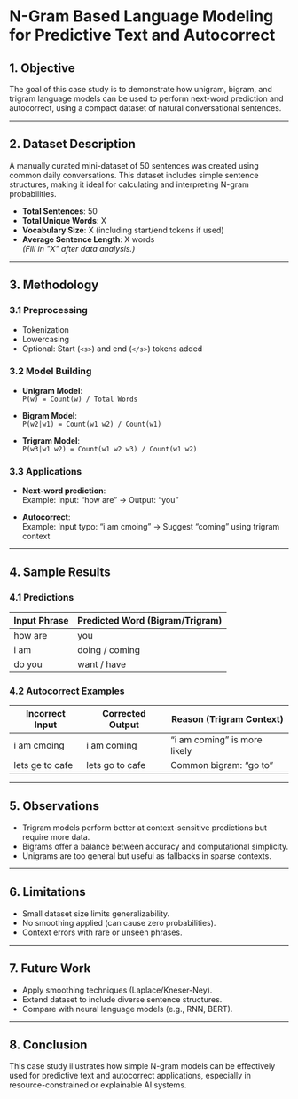 # N-Gram Based Language Modeling for Predictive Text and Autocorrect

## 1. Objective

The goal of this case study is to demonstrate how unigram, bigram, and trigram language models can be used to perform next-word prediction and autocorrect, using a compact dataset of natural conversational sentences.

---

## 2. Dataset Description

A manually curated mini-dataset of 50 sentences was created using common daily conversations. This dataset includes simple sentence structures, making it ideal for calculating and interpreting N-gram probabilities.

- **Total Sentences**: 50  
- **Total Unique Words**: X  
- **Vocabulary Size**: X (including start/end tokens if used)  
- **Average Sentence Length**: X words  
*(Fill in "X" after data analysis.)*

---

## 3. Methodology

### 3.1 Preprocessing

- Tokenization  
- Lowercasing  
- Optional: Start (`<s>`) and end (`</s>`) tokens added  

### 3.2 Model Building

- **Unigram Model**:  
  `P(w) = Count(w) / Total Words`

- **Bigram Model**:  
  `P(w2|w1) = Count(w1 w2) / Count(w1)`

- **Trigram Model**:  
  `P(w3|w1 w2) = Count(w1 w2 w3) / Count(w1 w2)`

### 3.3 Applications

- **Next-word prediction**:  
  Example: Input: “how are” → Output: “you”

- **Autocorrect**:  
  Example: Input typo: “i am cmoing” → Suggest “coming” using trigram context

---

## 4. Sample Results

### 4.1 Predictions

| Input Phrase | Predicted Word (Bigram/Trigram) |
|--------------|----------------------------------|
| how are      | you                              |
| i am         | doing / coming                   |
| do you       | want / have                      |

### 4.2 Autocorrect Examples

| Incorrect Input    | Corrected Output | Reason (Trigram Context)               |
|--------------------|------------------|----------------------------------------|
| i am cmoing        | i am coming      | “i am coming” is more likely           |
| lets ge to cafe    | lets go to cafe  | Common bigram: “go to”                 |

---

## 5. Observations

- Trigram models perform better at context-sensitive predictions but require more data.  
- Bigrams offer a balance between accuracy and computational simplicity.  
- Unigrams are too general but useful as fallbacks in sparse contexts.

---

## 6. Limitations

- Small dataset size limits generalizability.  
- No smoothing applied (can cause zero probabilities).  
- Context errors with rare or unseen phrases.

---

## 7. Future Work

- Apply smoothing techniques (Laplace/Kneser-Ney).  
- Extend dataset to include diverse sentence structures.  
- Compare with neural language models (e.g., RNN, BERT).

---

## 8. Conclusion

This case study illustrates how simple N-gram models can be effectively used for predictive text and autocorrect applications, especially in resource-constrained or explainable AI systems.
